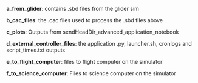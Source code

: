 **a_from_glider**: contains .sbd files from the glider sim

**b_cac_files**: the .cac files used to process the .sbd files above

**c_plots**: Outputs from sendHeadDir_advanced_application_notebook

**d_external_controller_files**: the application .py, launcher.sh, cronlogs and script_times.txt outputs

**e_to_flight_computer**: files to flight computer on the simulator

**f_to_science_computer**: Files to science computer on the simulator